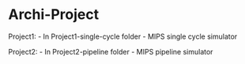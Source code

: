 Archi-Project
==============

Project1:
    - In Project1-single-cycle folder
    - MIPS single cycle simulator

Project2:
    - In Project2-pipeline folder
    - MIPS pipeline simulator
